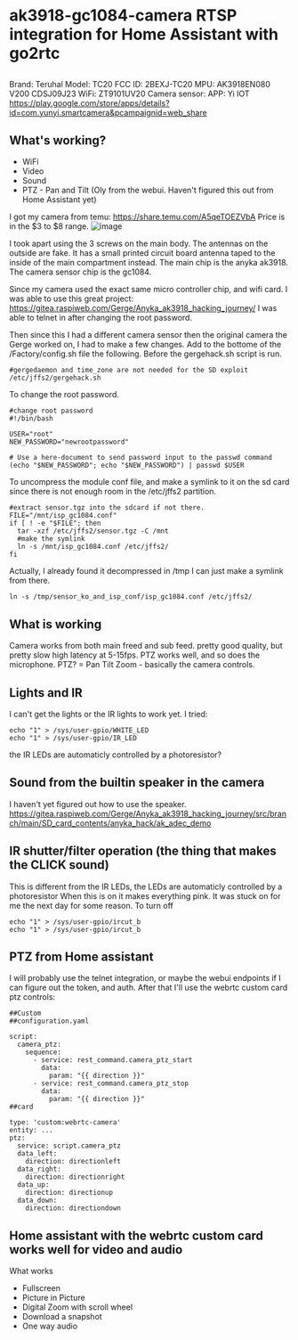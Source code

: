 # ak3918-gc1084-camera RTSP integration for Home Assistant with go2rtc
## 
Brand: Teruhal
Model: TC20
FCC ID: 2BEXJ-TC20
MPU: AK3918EN080 V200 CDSJ09J23
WiFi: ZT9101UV20
Camera sensor: 
APP: Yi IOT https://play.google.com/store/apps/details?id=com.yunyi.smartcamera&pcampaignid=web_share

## What's working?
* WiFi
* Video
* Sound
* PTZ - Pan and Tilt (Oly from the webui. Haven't figured this out from Home Assistant yet)

I got my camera from temu: https://share.temu.com/A5qeTOEZVbA Price is in the $3 to $8 range. 
![image](https://github.com/user-attachments/assets/c23b2242-16df-46c6-87fc-d2d16095efb9)

I took apart using the 3 screws on the main body. 
The antennas on the outside are fake. It has a small printed circuit board antenna taped to the inside of the main compartment instead. 
The main chip is the anyka ak3918. The camera sensor chip is the gc1084.

Since my camera used the exact same micro controller chip, and wifi card. I was able to use this great project:
https://gitea.raspiweb.com/Gerge/Anyka_ak3918_hacking_journey/
I was able to telnet in after changing the root password.

Then since this I had a different camera sensor then the original camera the Gerge worked on, I had to make a few changes. Add to the bottome of the /Factory/config.sh file the following. Before the gergehack.sh script is run.
```
#gergedaemon and time_zone are not needed for the SD exploit
/etc/jffs2/gergehack.sh
```

To change the root password.
```
#change root password
#!/bin/bash

USER="root"
NEW_PASSWORD="newrootpassword"

# Use a here-document to send password input to the passwd command
(echo "$NEW_PASSWORD"; echo "$NEW_PASSWORD") | passwd $USER
```

To uncompress the module conf file, and make a symlink to it on the sd card since there is not enough room in the /etc/jffs2 partition. 
```
#extract sensor.tgz into the sdcard if not there.
FILE="/mnt/isp_gc1084.conf"
if [ ! -e "$FILE"; then
  tar -xzf /etc/jffs2/sensor.tgz -C /mnt
  #make the symlink
  ln -s /mnt/isp_gc1084.conf /etc/jffs2/
fi
```

Actually, I already found it decompressed in /tmp
I can just make a symlink from there.
```
ln -s /tmp/sensor_ko_and_isp_conf/isp_gc1084.conf /etc/jffs2/
```

## What is working
Camera works from both main freed and sub feed. pretty good quality, but pretty slow high latency at 5-15fps. PTZ works well, and so does the microphone. 
PTZ? = 
Pan Tilt Zoom - basically the camera controls.

## Lights and IR
I can't get the lights or the IR lights to work yet.
I tried:
```
echo "1" > /sys/user-gpio/WHITE_LED
echo "1" > /sys/user-gpio/IR_LED
```
the IR LEDs are automaticly controlled by a photoresistor? 

## Sound from the builtin speaker in the camera
I haven't yet figured out how to use the speaker.
https://gitea.raspiweb.com/Gerge/Anyka_ak3918_hacking_journey/src/branch/main/SD_card_contents/anyka_hack/ak_adec_demo

## IR shutter/filter operation (the thing that makes the CLICK sound)
This is different from the IR LEDs, the LEDs are automaticly controlled by a photoresistor
When this is on it makes everything pink. It was stuck on for me the next day for some reason. 
To turn off
```
echo "1" > /sys/user-gpio/ircut_b
echo "1" > /sys/user-gpio/ircut_b
```
## PTZ from Home assistant
I will probably use the telnet integration, or maybe the webui endpoints if I can figure out the token, and auth. 
After that I'll use the webrtc custom card ptz controls:
```
##Custom
##configuration.yaml

script:
  camera_ptz:
    sequence:
      - service: rest_command.camera_ptz_start
        data:
          param: "{{ direction }}"
      - service: rest_command.camera_ptz_stop
        data:
          param: "{{ direction }}"
##card

type: 'custom:webrtc-camera'
entity: ...
ptz:
  service: script.camera_ptz
  data_left:
    direction: directionleft
  data_right:
    direction: directionright
  data_up:
    direction: directionup
  data_down:
    direction: directiondown
```
## Home assistant with the webrtc custom card works well for video and audio
What works
* Fullscreen
* Picture in Picture
* Digital Zoom with scroll wheel
* Download a snapshot
* One way audio
  
